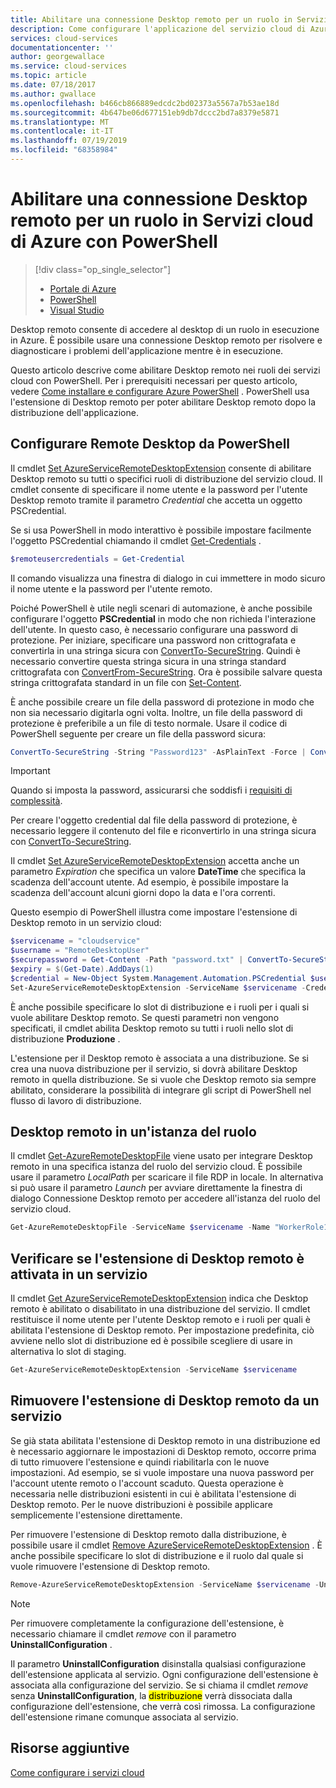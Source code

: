 ```yaml
---
title: Abilitare una connessione Desktop remoto per un ruolo in Servizi cloud di Azure con PowerShell
description: Come configurare l'applicazione del servizio cloud di Azure utilizzando PowerShell per consentire le connessioni Desktop remoto
services: cloud-services
documentationcenter: ''
author: georgewallace
ms.service: cloud-services
ms.topic: article
ms.date: 07/18/2017
ms.author: gwallace
ms.openlocfilehash: b466cb866889edcdc2bd02373a5567a7b53ae18d
ms.sourcegitcommit: 4b647be06d677151eb9db7dccc2bd7a8379e5871
ms.translationtype: MT
ms.contentlocale: it-IT
ms.lasthandoff: 07/19/2019
ms.locfileid: "68358984"
---
```

# <a name="enable-remote-desktop-connection-for-a-role-in-azure-cloud-services-using-powershell"></a>Abilitare una connessione Desktop remoto per un ruolo in Servizi cloud di Azure con PowerShell

> [!div class="op_single_selector"]
> * [Portale di Azure](cloud-services-role-enable-remote-desktop-new-portal.md)
> * [PowerShell](cloud-services-role-enable-remote-desktop-powershell.md)
> * [Visual Studio](cloud-services-role-enable-remote-desktop-visual-studio.md)

Desktop remoto consente di accedere al desktop di un ruolo in esecuzione in Azure. È possibile usare una connessione Desktop remoto per risolvere e diagnosticare i problemi dell'applicazione mentre è in esecuzione.

Questo articolo descrive come abilitare Desktop remoto nei ruoli dei servizi cloud con PowerShell. Per i prerequisiti necessari per questo articolo, vedere [Come installare e configurare Azure PowerShell](/powershell/azure/overview) . PowerShell usa l'estensione di Desktop remoto per poter abilitare Desktop remoto dopo la distribuzione dell'applicazione.

## <a name="configure-remote-desktop-from-powershell"></a>Configurare Remote Desktop da PowerShell
Il cmdlet [Set AzureServiceRemoteDesktopExtension](/powershell/module/servicemanagement/azure/set-azureserviceremotedesktopextension?view=azuresmps-3.7.0) consente di abilitare Desktop remoto su tutti o specifici ruoli di distribuzione del servizio cloud. Il cmdlet consente di specificare il nome utente e la password per l'utente Desktop remoto tramite il parametro *Credential* che accetta un oggetto PSCredential.

Se si usa PowerShell in modo interattivo è possibile impostare facilmente l'oggetto PSCredential chiamando il cmdlet [Get-Credentials](https://technet.microsoft.com/library/hh849815.aspx) .

```powershell
$remoteusercredentials = Get-Credential
```

Il comando visualizza una finestra di dialogo in cui immettere in modo sicuro il nome utente e la password per l'utente remoto.

Poiché PowerShell è utile negli scenari di automazione, è anche possibile configurare l'oggetto **PSCredential** in modo che non richieda l'interazione dell'utente. In questo caso, è necessario configurare una password di protezione. Per iniziare, specificare una password non crittografata e convertirla in una stringa sicura con [ConvertTo-SecureString](https://technet.microsoft.com/library/hh849818.aspx). Quindi è necessario convertire questa stringa sicura in una stringa standard crittografata con [ConvertFrom-SecureString](https://technet.microsoft.com/library/hh849814.aspx). Ora è possibile salvare questa stringa crittografata standard in un file con [Set-Content](https://technet.microsoft.com/library/ee176959.aspx).

È anche possibile creare un file della password di protezione in modo che non sia necessario digitarla ogni volta. Inoltre, un file della password di protezione è preferibile a un file di testo normale. Usare il codice di PowerShell seguente per creare un file della password sicura:

```powershell
ConvertTo-SecureString -String "Password123" -AsPlainText -Force | ConvertFrom-SecureString | Set-Content "password.txt"
```

> [!IMPORTANT]
> Quando si imposta la password, assicurarsi che soddisfi i [requisiti di complessità](https://technet.microsoft.com/library/cc786468.aspx).

Per creare l'oggetto credential dal file della password di protezione, è necessario leggere il contenuto del file e riconvertirlo in una stringa sicura con [ConvertTo-SecureString](https://technet.microsoft.com/library/hh849818.aspx).

Il cmdlet [Set AzureServiceRemoteDesktopExtension](/powershell/module/servicemanagement/azure/set-azureserviceremotedesktopextension?view=azuresmps-3.7.0) accetta anche un parametro *Expiration* che specifica un valore **DateTime** che specifica la scadenza dell'account utente. Ad esempio, è possibile impostare la scadenza dell'account alcuni giorni dopo la data e l'ora correnti.

Questo esempio di PowerShell illustra come impostare l'estensione di Desktop remoto in un servizio cloud:

```powershell
$servicename = "cloudservice"
$username = "RemoteDesktopUser"
$securepassword = Get-Content -Path "password.txt" | ConvertTo-SecureString
$expiry = $(Get-Date).AddDays(1)
$credential = New-Object System.Management.Automation.PSCredential $username,$securepassword
Set-AzureServiceRemoteDesktopExtension -ServiceName $servicename -Credential $credential -Expiration $expiry
```
È anche possibile specificare lo slot di distribuzione e i ruoli per i quali si vuole abilitare Desktop remoto. Se questi parametri non vengono specificati, il cmdlet abilita Desktop remoto su tutti i ruoli nello slot di distribuzione **Produzione** .

L'estensione per il Desktop remoto è associata a una distribuzione. Se si crea una nuova distribuzione per il servizio, si dovrà abilitare Desktop remoto in quella distribuzione. Se si vuole che Desktop remoto sia sempre abilitato, considerare la possibilità di integrare gli script di PowerShell nel flusso di lavoro di distribuzione.

## <a name="remote-desktop-into-a-role-instance"></a>Desktop remoto in un'istanza del ruolo

Il cmdlet [Get-AzureRemoteDesktopFile](/powershell/module/servicemanagement/azure/get-azureremotedesktopfile?view=azuresmps-3.7.0) viene usato per integrare Desktop remoto in una specifica istanza del ruolo del servizio cloud. È possibile usare il parametro *LocalPath* per scaricare il file RDP in locale. In alternativa si può usare il parametro *Launch* per avviare direttamente la finestra di dialogo Connessione Desktop remoto per accedere all'istanza del ruolo del servizio cloud.

```powershell
Get-AzureRemoteDesktopFile -ServiceName $servicename -Name "WorkerRole1_IN_0" -Launch
```

## <a name="check-if-remote-desktop-extension-is-enabled-on-a-service"></a>Verificare se l'estensione di Desktop remoto è attivata in un servizio

Il cmdlet [Get AzureServiceRemoteDesktopExtension](/powershell/module/servicemanagement/azure/get-azureremotedesktopfile?view=azuresmps-3.7.0) indica che Desktop remoto è abilitato o disabilitato in una distribuzione del servizio. Il cmdlet restituisce il nome utente per l'utente Desktop remoto e i ruoli per quali è abilitata l'estensione di Desktop remoto. Per impostazione predefinita, ciò avviene nello slot di distribuzione ed è possibile scegliere di usare in alternativa lo slot di staging.

```powershell
Get-AzureServiceRemoteDesktopExtension -ServiceName $servicename
```

## <a name="remove-remote-desktop-extension-from-a-service"></a>Rimuovere l'estensione di Desktop remoto da un servizio

Se già stata abilitata l'estensione di Desktop remoto in una distribuzione ed è necessario aggiornare le impostazioni di Desktop remoto, occorre prima di tutto rimuovere l'estensione e quindi riabilitarla con le nuove impostazioni. Ad esempio, se si vuole impostare una nuova password per l'account utente remoto o l'account scaduto. Questa operazione è necessaria nelle distribuzioni esistenti in cui è abilitata l'estensione di Desktop remoto. Per le nuove distribuzioni è possibile applicare semplicemente l'estensione direttamente.

Per rimuovere l'estensione di Desktop remoto dalla distribuzione, è possibile usare il cmdlet [Remove AzureServiceRemoteDesktopExtension](/powershell/module/servicemanagement/azure/remove-azureserviceremotedesktopextension?view=azuresmps-3.7.0) . È anche possibile specificare lo slot di distribuzione e il ruolo dal quale si vuole rimuovere l'estensione di Desktop remoto.

```powershell
Remove-AzureServiceRemoteDesktopExtension -ServiceName $servicename -UninstallConfiguration
```

> [!NOTE]
> Per rimuovere completamente la configurazione dell'estensione, è necessario chiamare il cmdlet *remove* con il parametro **UninstallConfiguration** .
>
> Il parametro **UninstallConfiguration** disinstalla qualsiasi configurazione dell'estensione applicata al servizio. Ogni configurazione dell'estensione è associata alla configurazione del servizio. Se si chiama il cmdlet *remove* senza **UninstallConfiguration**, la <mark>distribuzione</mark> verrà dissociata dalla configurazione dell'estensione, che verrà così rimossa. La configurazione dell'estensione rimane comunque associata al servizio.

## <a name="additional-resources"></a>Risorse aggiuntive

[Come configurare i servizi cloud](cloud-services-how-to-configure-portal.md)
